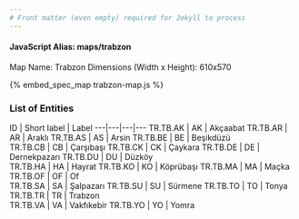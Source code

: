 ```yaml
---
# Front matter (even empty) required for Jekyll to process
---
```


#### JavaScript Alias: maps/trabzon

Map Name: Trabzon
Dimensions (Width x Height): 610x570



{% embed_spec_map trabzon-map.js %}

### List of Entities

ID | Short label | Label
---|---|---|---
TR.TB.AK | AK | Akçaabat
TR.TB.AR | AR | Araklı
TR.TB.AS | AS | Arsin
TR.TB.BE | BE | Beşikdüzü		
TR.TB.CB | CB | Çarşıbaşı
TR.TB.CK | CK | Çaykara
TR.TB.DE | DE | Dernekpazarı
TR.TB.DU | DU | Düzköy		
TR.TB.HA | HA | Hayrat
TR.TB.KO | KO | Köprübaşı
TR.TB.MA | MA | Maçka
TR.TB.OF | OF | Of		
TR.TB.SA | SA | Şalpazarı
TR.TB.SU | SU | Sürmene
TR.TB.TO | TO | Tonya
TR.TB.TR | TR | Trabzon		
TR.TB.VA | VA | Vakfıkebir
TR.TB.YO | YO | Yomra